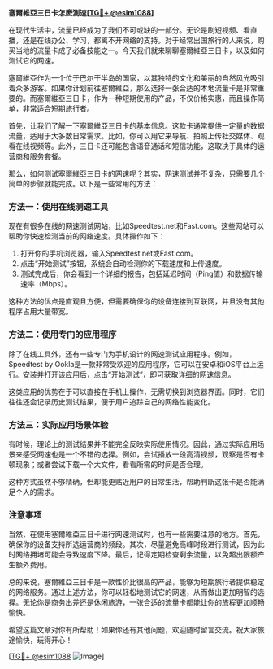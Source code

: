 **塞爾維亞三日卡怎麽測速[[TG💪+ @esim1088](https://t.me/s/esim1088)]**

在现代生活中，流量已经成为了我们不可或缺的一部分。无论是刷短视频、看直播，还是在线办公、学习，都离不开网络的支持。对于经常出国旅行的人来说，购买当地的流量卡成了必备技能之一。今天我们就来聊聊塞爾維亞三日卡，以及如何测试它的网速。

塞爾維亞作为一个位于巴尔干半岛的国家，以其独特的文化和美丽的自然风光吸引着众多游客。如果你计划前往塞爾維亞，那么选择一张合适的本地流量卡是非常重要的。而塞爾維亞三日卡，作为一种短期使用的产品，不仅价格实惠，而且操作简单，非常适合短期旅行者。

首先，让我们了解一下塞爾維亞三日卡的基本信息。这款卡通常提供一定量的数据流量，适用于大多数日常需求。比如，你可以用它来导航、拍照上传社交媒体、观看在线视频等。此外，三日卡还可能包含语音通话和短信功能，这取决于具体的运营商和服务套餐。

那么，如何测试塞爾維亞三日卡的网速呢？其实，网速测试并不复杂，只需要几个简单的步骤就能完成。以下是一些常用的方法：

### 方法一：使用在线测速工具

现在有很多在线的网速测试网站，比如Speedtest.net和Fast.com。这些网站可以帮助你快速检测当前的网络速度。具体操作如下：

1. 打开你的手机浏览器，输入Speedtest.net或Fast.com。
2. 点击“开始测试”按钮，系统会自动检测你的下载速度和上传速度。
3. 测试完成后，你会看到一个详细的报告，包括延迟时间（Ping值）和数据传输速率（Mbps）。

这种方法的优点是直观且方便，但需要确保你的设备连接到互联网，并且没有其他程序占用大量带宽。

### 方法二：使用专门的应用程序

除了在线工具外，还有一些专门为手机设计的网速测试应用程序。例如，Speedtest by Ookla是一款非常受欢迎的应用程序，它可以在安卓和iOS平台上运行。安装并打开该应用后，点击“开始测试”，即可获取详细的网速信息。

这类应用的优势在于可以直接在手机上操作，无需切换到浏览器界面。同时，它们往往还会记录历史测试结果，便于用户追踪自己的网络性能变化。

### 方法三：实际应用场景体验

有时候，理论上的测试结果并不能完全反映实际使用情况。因此，通过实际应用场景来感受网速也是一个不错的选择。例如，尝试播放一段高清视频，观察是否有卡顿现象；或者尝试下载一个大文件，看看所需的时间是否合理。

这种方式虽然不够精确，但却能更贴近用户的日常生活，帮助判断这张卡是否能满足个人的需求。

### 注意事项

当然，在使用塞爾維亞三日卡进行网速测试时，也有一些需要注意的地方。首先，确保你的设备支持所选运营商的频段。其次，尽量避免高峰时段进行测试，因为此时网络拥堵可能会导致速度下降。最后，记得定期检查剩余流量，以免超出限额产生额外费用。

总的来说，塞爾維亞三日卡是一款性价比很高的产品，能够为短期旅行者提供稳定的网络服务。通过上述方法，你可以轻松地测试它的网速，从而做出更加明智的选择。无论你是商务出差还是休闲旅游，一张合适的流量卡都能让你的旅程更加顺畅愉快。

希望这篇文章对你有所帮助！如果你还有其他问题，欢迎随时留言交流。祝大家旅途愉快，玩得开心！

[[TG💪+ @esim1088](https://t.me/s/esim1088) ![Image](https://i.postimg.cc/4NQfJmqS/Snipaste-2025-05-13-00-14-12.png)]